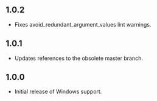 ## 1.0.2

* Fixes avoid_redundant_argument_values lint warnings.

## 1.0.1

* Updates references to the obsolete master branch.

## 1.0.0

* Initial release of Windows support.
